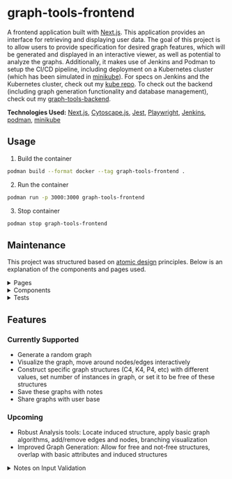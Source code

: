 # graph-tools-frontend
A frontend application built with [Next.js](https://nextjs.org). This application provides an interface for retrieving and displaying user data. The goal of this project is to allow users to provide specification for desired graph features, which will be generated and displayed in an interactive viewer, as well as potential to analyze the graphs. Additionally, it makes use of Jenkins and Podman to setup the CI/CD pipeline, including deployment on a Kubernetes cluster (which has been simulated in [minikube](https://minikube.sigs.k8s.io/docs/)). For specs on Jenkins and the Kubernetes cluster, check out my [kube repo](https://github.com/zanielsen162/kube). To check out the backend (including graph generation functionality and database management), check out my [graph-tools-backend](https://github.com/zanielsen162/graph-tools-backend).

**Technologies Used:** [Next.js](https://nextjs.org), [Cytoscape.js](https://js.cytoscape.org/), [Jest](https://jestjs.io/), [Playwright](https://playwright.dev/), [Jenkins](https://www.jenkins.io/), [podman](https://podman.io/), [minikube](https://minikube.sigs.k8s.io/docs/)

## Usage 
1. Build the container
```bash
podman build --format docker --tag graph-tools-frontend .
```
2. Run the container
```bash
podman run -p 3000:3000 graph-tools-frontend
```
3. Stop container
```bash
podman stop graph-tools-frontend
```

## Maintenance 
This project was structured based on [atomic design](https://www.dhiwise.com/post/the-ultimate-guide-to-react-atomic-design-principles) principles. Below is an explanation of the components and pages used.

<details>
    <summary>Pages</summary>
    
1. `Home`: Displays basic information about the site and links to important pages.
2. `Generate`: Main interface for generating a graph, includes an `Analyze` tab if the user is logged in.
3. `Login`: Authentication page for existing user.
4. `Sign Up`: Authentication page to create an user.
5. `Saved`: Page for users to view previously generated graphs.
6. `Shared`: Page where all viewers can look at graphs shared by existing users. Users can post to here from `Saved.`
7. `Health`: Endpoint for testing.

</details>

<details>
    <summary>Components</summary>
    
### atoms
- **Button:** Button component with two different styling options. Inherits from the standard button.
- **Card:** Basic card element that displays a variety of optional components.
- **Checkbox:** Checkbox element that allows for text with some display options.
- **Dropdown:** Dropdown specifically designed to take in a label and value. Allows for random function.
- **InputTextArea:** Text area with specific styling.
- **InputTextbox:** Textbox with specific styling and custom numeric view. Allows for random function.

### molecules
- **FormRow:** Component to provide basic structuring of elements in the form.
- **GraphInfoDisplay:** Similar rendering to form, but without interactivity.
- **Hero:** Layout for page headers.
- **NavBar:** Component displayed on all pages for navigation. Provides some variability depending on user status.
- **RepeatableFormRow:** Similar to `FormRow`, but allows users to dynamically add or remove instances.
- **SearchBar:** Displays component and filters inputted data, which gets sent pack to the parent.
- **TableRow:** Component to provide basic structuring of elements for a data display view.

### organisms
- **Form:** Structures form rows while also including functionality for data included in each of the components.
- **GraphView:** Standard method for rendering [Cytoscape.js](https://js.cytoscape.org/) graphs.
- **Table:** Structures table rows and allows for entire table functionality.
- **TabView:** Allows input of multiple sub-components that can be chosen and dynamically displayed.

### templates
- **BuildDisplay:** Used in the `Generate` page. Allows side-by-side components.
- **DataDisplay:** Provides basic template for displaying data with some interactivity. Used by `Saved` and `Shared` pages.

### context
These components provide the app with user authentication and allows some functionality to restricted to users and non-users.

### RandomFunctions
Specific to this deployment, this provides some of the atomic components to be auto-filled with random values.

</details>

<details>
    <summary>Tests</summary>
    
Unit tests for each component were implemented using [Jest](https://jestjs.io/docs/getting-started) while End-to-End testing was implemented using [Playwright](https://playwright.dev/).
</details>

## Features
### Currently Supported
- Generate a random graph
- Visualize the graph, move around nodes/edges interactively
- Construct specific graph structures (C4, K4, P4, etc) with different values, set number of instances in graph, or set it to be free of these structures
- Save these graphs with notes
- Share graphs with user base
  
### Upcoming
- Robust Analysis tools: Locate induced structure, apply basic graph algorithms, add/remove edges and nodes, branching visualization
- Improved Graph Generation: Allow for free and not-free structures, overlap with basic attributes and induced structures

<details>
    <summary>Notes on Input Validation</summary>

    
**Allowed Attributes**
- Tournament
    - TRUE: directed, connected, 
    - FALSE: bipartite, complete
    - Edges: n(n-1) / 2
- Bipartite
    - TRUE:
    - FALSE: tournament, complete,
    - Edges: bounded by |A|*|B| if those are the partitions
- Complete
    - TRUE: connected
    - FALSE: acyclic, bipartite, tournament
    - Edges: n(n-1) / 2 if undirected, else n(n-1)
- Acyclic
    - TRUE:
    - FALSE: complete
    - Edges: n-1 if undirected, else n(n-1)/2
- Connected
    - TRUE: 
    - FALSE:
    - Edges minimum is n-1

**Structure Requirements**
- Complete
    - n * (n-1) / 2 or n * (n-1) if directed
    - FALSE: tournament, bipartite, acyclic
- Simple Cycle
    - n - 1
    - FALSE: bipartite (if n > 2), acyclic, complete (if n > 3)
- Star
    - n
    - FALSE: complete (if n > 2), tournament
- Wheel
    - n \geq 4
    - 2(n-1)
    - FALSE: tournament (n > 4), bipartite, complete (n > 4), acyclic 
- Path
    - n-1
    - FALSE: tournament, complete (n > 2) 

</details>
